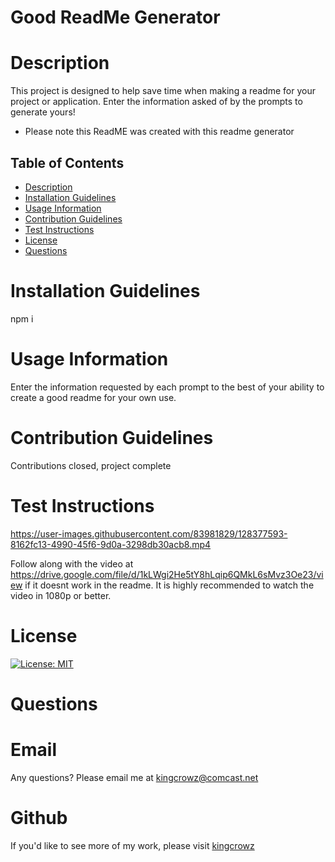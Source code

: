 # Good ReadMe Generator
      
# Description
This project is designed to help save time when making a readme for your project or application.  Enter the information asked of by the prompts to generate yours!
* Please note this ReadME was created with this readme generator


## Table of Contents
* [Description](#Description)
* [Installation Guidelines](#Installation-Guidelines)
* [Usage Information](#Usage-Information)
* [Contribution Guidelines](#Contribution-Guidelines)
* [Test Instructions](#Test-Instructions)
* [License](#License)
* [Questions](#Questions)

      
# Installation Guidelines
npm i

      
# Usage Information
Enter the information requested by each prompt to the best of your ability to create a good readme for your own use.

      
# Contribution Guidelines
Contributions closed, project complete

      
# Test Instructions


https://user-images.githubusercontent.com/83981829/128377593-8162fc13-4990-45f6-9d0a-3298db30acb8.mp4


Follow along with the video at https://drive.google.com/file/d/1kLWgi2He5tY8hLqip6QMkL6sMvz3Oe23/view if it doesnt work in the readme.
It is highly recommended to watch the video in 1080p or better.
      


# License
[![License: MIT](https://img.shields.io/badge/License-MIT-yellow.svg)](https://opensource.org/licenses/MIT)
# Questions

# Email
Any questions? Please email me at [kingcrowz@comcast.net](mailto:kingcrowz@comcast.net)

# Github
If you'd like to see more of my work, please visit [kingcrowz](https://github.com/kingcrowz)
